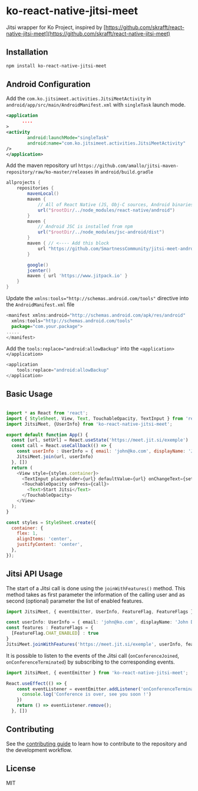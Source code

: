 # ko-react-native-jitsi-meet

Jitsi wrapper for Ko Project, inspired by [https://github.com/skrafft/react-native-jitsi-meet](https://github.com/skrafft/react-native-jitsi-meet)

## Installation

```sh
npm install ko-react-native-jitsi-meet
```

## Android Configuration

Add the `com.ko.jitsimeet.activities.JitsiMeetActivity` in `android/app/src/main/AndroidManifest.xml` with `singleTask` launch mode.

```xml
<application
      ....
>
<activity
        android:launchMode="singleTask"
        android:name="com.ko.jitsimeet.activities.JitsiMeetActivity"
/>
</application>

```

Add the maven repository url `https://github.com/amallo/jitsi-maven-repository/raw/ko-master/releases` in `android/build.gradle`

```gradle
allprojects {
    repositories {
        mavenLocal()
        maven {
            // All of React Native (JS, Obj-C sources, Android binaries) is installed from npm
            url("$rootDir/../node_modules/react-native/android")
        }
        maven {
            // Android JSC is installed from npm
            url("$rootDir/../node_modules/jsc-android/dist")
        }
        maven { // <---- Add this block
            url "https://github.com/SmartnessCommunity/jitsi-meet-android-sdk-releases/raw/master/releases"
        }

        google()
        jcenter()
        maven { url 'https://www.jitpack.io' }
    }
}
```

Update the `xmlns:tools="http://schemas.android.com/tools"` directive into the `AndroidManifest.xml` file 

```js
<manifest xmlns:android="http://schemas.android.com/apk/res/android"
  xmlns:tools="http://schemas.android.com/tools"
  package="com.your.package">
.....
</manifest>
```

Add the `tools:replace="android:allowBackup"` into the `<application></application>`

```js
<application
    tools:replace="android:allowBackup"
</application>
```


## Basic Usage

```js

import * as React from 'react';
import { StyleSheet, View, Text, TouchableOpacity, TextInput } from 'react-native';
import JitsiMeet, {UserInfo} from 'ko-react-native-jitsi-meet';

export default function App() {
  const [url, setUrl] = React.useState('https://meet.jit.si/exemple')
  const call = React.useCallback(() => {
    const userInfo : UserInfo = { email: 'john@ko.com', displayName: 'John Doe' }
    JitsiMeet.join(url, userInfo)
  }, [])
  return (
    <View style={styles.container}>
      <TextInput placeholder={url} defaultValue={url} onChangeText={setUrl} />
      <TouchableOpacity onPress={call}>
        <Text>Start Jitsi</Text>
      </TouchableOpacity>
    </View>
  );
}

const styles = StyleSheet.create({
  container: {
    flex: 1,
    alignItems: 'center',
    justifyContent: 'center',
  },
});

```

## Jitsi API Usage

The start of a Jitsi call is done using the `joinWithFeatures()` method. This method takes as first parameter the information of the calling user and as second (optional) parameter the list of enabled features. 

```ts
import JitsiMeet, { eventEmitter, UserInfo, FeatureFlag, FeatureFlags } from 'ko-react-native-jitsi-meet';

const userInfo: UserInfo = { email: 'john@ko.com', displayName: 'John Doe' }
const features : FeatureFlags = {
  [FeatureFlag.CHAT_ENABLED] : true
}
JitsiMeet.joinWithFeatures('https://meet.jit.si/exemple', userInfo, features)
```

It is possible to listen to the events of the Jitsi call (`onConferenceJoined`, `onConferenceTerminated`) by subscribing to the corresponding events.

```js
import JitsiMeet, { eventEmitter } from 'ko-react-native-jitsi-meet';

React.useEffect(() => {
    const eventListener = eventEmitter.addListener('onConferenceTerminated', (url: string, error?: string) => {
      console.log('Conference is over, see you soon !')
    })
    return () => eventListener.remove();
  }, [])
```


## Contributing

See the [contributing guide](CONTRIBUTING.md) to learn how to contribute to the repository and the development workflow.

## License

MIT
